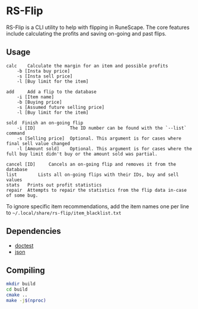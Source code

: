 # RS-Flip
RS-Flip is a CLI utility to help with flipping in RuneScape. The core features include calculating the profits and saving on-going and past flips.

## Usage
```
calc 	Calculate the margin for an item and possible profits
	-b [Insta buy price]
	-s [Insta sell price]
	-l [Buy limit for the item]

add 	Add a flip to the database
	-i [Item name]
	-b [Buying price]
	-s [Assumed future selling price]
	-l [Buy limit for the item]

sold  Finish an on-going flip
	-i [ID] 			The ID number can be found with the `--list` command
	-s [Selling price] 	Optional. This argument is for cases where final sell value changed
	-l [Amount sold]  	Optional. This argument is for cases where the full buy limit didn't buy or the amount sold was partial.

cancel [ID] 	Cancels an on-going flip and removes it from the database
list 		Lists all on-going flips with their IDs, buy and sell values
stats  	Prints out profit statistics
repair 	Attempts to repair the statistics from the flip data in-case of some bug.
```
To ignore specific item recommendations, add the item names one per line to `~/.local/share/rs-flip/item_blacklist.txt`

## Dependencies
- [doctest](https://github.com/doctest/doctest)
- [json](https://github.com/nlohmann/json)

## Compiling
```sh
mkdir build
cd build
cmake ..
make -j$(nproc)
```
